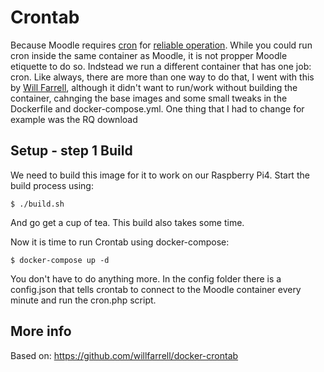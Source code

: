 # Crontab
Because Moodle requires [cron](https://en.wikipedia.org/wiki/Cron) for [reliable operation](https://docs.moodle.org/310/en/Cron). While you could run cron inside the same container as Moodle, it is not propper Moodle etiquette to do so. Indstead we run a different container that has one job: cron.
Like always, there are more than one way to do that, I went with this by [Will Farrell](https://github.com/willfarrell/docker-crontab), although it didn't want to run/work without building the container, cahnging the base images and some small tweaks in the Dockerfile and docker-compose.yml.
One thing that I had to change for example was the RQ download


## Setup - step 1 Build
We need to build this image for it to work on our Raspberry Pi4. Start the build process using:
```
$ ./build.sh
```
And go get a cup of tea. This build also takes some time.

Now it is time to run Crontab using docker-compose:
```
$ docker-compose up -d
```
You don't have to do anything more. In the config folder there is a config.json that tells crontab to connect to the Moodle container every minute and run the cron.php script.

## More info

Based on: https://github.com/willfarrell/docker-crontab


